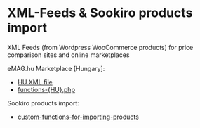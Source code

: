 # XML-Feeds & Sookiro products import
XML Feeds (from Wordpress WooCommerce products) for price comparison sites and online marketplaces

eMAG.hu Marketplace [Hungary]:
- [HU XML file](eMAG.hu-xml-structure)
- [functions-{HU}.php](custom-functions-%7BHU%7D.php)

Sookiro products import:
- [custom-functions-for-importing-products](custom-functions-import-sookiro.php)
